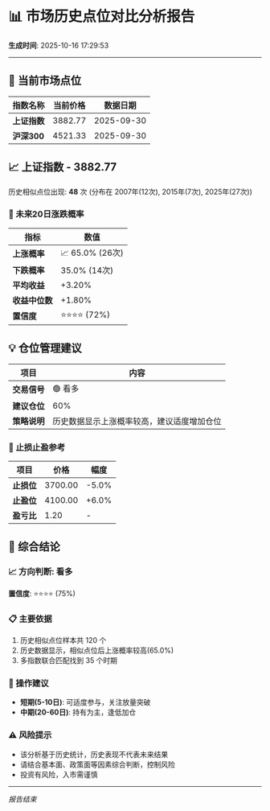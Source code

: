 # 📊 市场历史点位对比分析报告

**生成时间**: 2025-10-16 17:29:53

---


## 💼 当前市场点位

| 指数名称 | 当前价格 | 数据日期 |
|---------|---------|----------|
| **上证指数** | 3882.77 | 2025-09-30 |
| **沪深300** | 4521.33 | 2025-09-30 |



## 📈 上证指数 - 3882.77

历史相似点位出现: **48** 次 (分布在 2007年(12次), 2015年(7次), 2025年(27次))

### 🎯 未来20日涨跌概率

| 指标 | 数值 |
|------|------|
| **上涨概率** | 📈 65.0% (26次) |
| **下跌概率** | 35.0% (14次) |
| **平均收益** | +3.20% |
| **收益中位数** | +1.80% |
| **置信度** | ⭐⭐⭐⭐ (72%) |




## 💡 仓位管理建议

| 项目 | 内容 |
|------|------|
| **交易信号** | 🟢 看多 |
| **建议仓位** | 60% |
| **策略说明** | 历史数据显示上涨概率较高，建议适度增加仓位 |

### 🎯 止损止盈参考

| 项目 | 价格 | 幅度 |
|------|------|------|
| **止损位** | 3700.00 | -5.0% |
| **止盈位** | 4100.00 | +6.0% |
| **盈亏比** | 1.20 | - |



## 🎯 综合结论

### 📈 方向判断: 看多

**置信度**: ⭐⭐⭐⭐ (75%)

### 📋 主要依据

1. 历史相似点位样本共 120 个
2. 历史数据显示，相似点位后上涨概率较高(65.0%)
3. 多指数联合匹配找到 35 个时期

### 💼 操作建议

- **短期(5-10日)**: 可适度参与，关注放量突破
- **中期(20-60日)**: 持有为主，逢低加仓

### ⚠️ 风险提示

- 该分析基于历史统计，历史表现不代表未来结果
- 请结合基本面、政策面等因素综合判断，控制风险
- 投资有风险，入市需谨慎



---

*报告结束*
